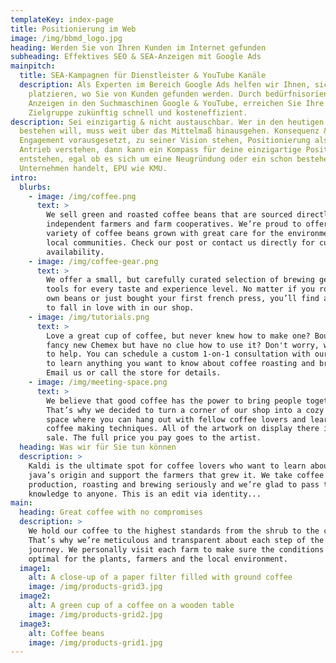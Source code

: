 ```yaml
---
templateKey: index-page
title: Positionierung im Web
image: /img/bbmd_logo.jpg
heading: Werden Sie von Ihren Kunden im Internet gefunden
subheading: Effektives SEO & SEA-Anzeigen mit Google Ads
mainpitch:
  title: SEA-Kampagnen für Dienstleister & YouTube Kanäle
  description: Als Experten im Bereich Google Ads helfen wir Ihnen, sich dort zu
    platzieren, wo Sie von Kunden gefunden werden. Durch bedürfnisorientierte
    Anzeigen in den Suchmaschinen Google & YouTube, erreichen Sie Ihre
    Zielgruppe zukünftig schnell und kosteneffizient.
description: Sei einzigartig & nicht austauschbar. Wer in den heutigen Märkten
  bestehen will, muss weit über das Mittelmaß hinausgehen. Konsequenz &
  Engagement vorausgesetzt, zu seiner Vision stehen, Positionierung als inneren
  Antrieb verstehen, dann kann ein Kompass für deine einzigartige Positionierung
  entstehen, egal ob es sich um eine Neugründung oder ein schon bestehendes
  Unternehmen handelt, EPU wie KMU.
intro:
  blurbs:
    - image: /img/coffee.png
      text: >
        We sell green and roasted coffee beans that are sourced directly from
        independent farmers and farm cooperatives. We’re proud to offer a
        variety of coffee beans grown with great care for the environment and
        local communities. Check our post or contact us directly for current
        availability.
    - image: /img/coffee-gear.png
      text: >
        We offer a small, but carefully curated selection of brewing gear and
        tools for every taste and experience level. No matter if you roast your
        own beans or just bought your first french press, you’ll find a gadget
        to fall in love with in our shop.
    - image: /img/tutorials.png
      text: >
        Love a great cup of coffee, but never knew how to make one? Bought a
        fancy new Chemex but have no clue how to use it? Don't worry, we’re here
        to help. You can schedule a custom 1-on-1 consultation with our baristas
        to learn anything you want to know about coffee roasting and brewing.
        Email us or call the store for details.
    - image: /img/meeting-space.png
      text: >
        We believe that good coffee has the power to bring people together.
        That’s why we decided to turn a corner of our shop into a cozy meeting
        space where you can hang out with fellow coffee lovers and learn about
        coffee making techniques. All of the artwork on display there is for
        sale. The full price you pay goes to the artist.
  heading: Was wir für Sie tun können
  description: >
    Kaldi is the ultimate spot for coffee lovers who want to learn about their
    java’s origin and support the farmers that grew it. We take coffee
    production, roasting and brewing seriously and we’re glad to pass that
    knowledge to anyone. This is an edit via identity...
main:
  heading: Great coffee with no compromises
  description: >
    We hold our coffee to the highest standards from the shrub to the cup.
    That’s why we’re meticulous and transparent about each step of the coffee’s
    journey. We personally visit each farm to make sure the conditions are
    optimal for the plants, farmers and the local environment.
  image1:
    alt: A close-up of a paper filter filled with ground coffee
    image: /img/products-grid3.jpg
  image2:
    alt: A green cup of a coffee on a wooden table
    image: /img/products-grid2.jpg
  image3:
    alt: Coffee beans
    image: /img/products-grid1.jpg
---
```

